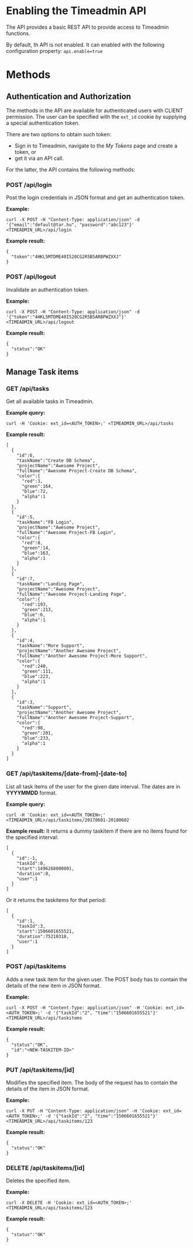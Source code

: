 # Enabling the Timeadmin API
The API provides a basic REST API to provide access to Timeadmin functions.

By default, th API is not enabled. It can enabled with the following configuration property:
```api.enable=true```


# Methods

## Authentication and Authorization

The methods in the API are available for authenticated users with CLIENT permission.
The user can be specified with the ```ext_id``` cookie by supplying a special authentication token.

There are two options to obtain such token:

- Sign in to Timeadmin, navigate to the *My Tokens* page and create a token, or
- get it via an API call.

For the latter, the API contains the following methods:


### POST /api/login

Post the login credentials in JSON format and get an authentication token.

**Example:**

```
curl -X POST -H "Content-Type: application/json" -d '{"email":"default@tar.hu", "password":"abc123"}' <TIMEADMIN_URL>/api/login
```

**Example result:**

```
{
  "token":"4HKL5MTDME40IS20CG2R5B5ARBPWZXXJ"
}
```


### POST /api/logout

Invalidate an authentication token.

**Example:**

```
curl -X POST -H "Content-Type: application/json" -d '{"token":"4HKL5MTDME40IS20CG2R5B5ARBPWZXXJ"}' <TIMEADMIN_URL>/api/logout
```

**Example result:**

```
{
  "status":"OK"
}
```


## Manage Task items


### GET /api/tasks

Get all available tasks in Timeadmin.

**Example query:**

```
curl -H 'Cookie: ext_id=<AUTH_TOKEN>;' <TIMEADMIN_URL>/api/tasks
```

**Example result:**
```
[
  {
    "id":6,
    "taskName":"Create DB Schema",
    "projectName":"Awesome Project",
    "fullName":"Awesome Project-Create DB Schema",
    "color":{
      "red":3,
      "green":164,
      "blue":72,
      "alpha":1
    }
  },
  {
    "id":5,
    "taskName":"FB Login",
    "projectName":"Awesome Project",
    "fullName":"Awesome Project-FB Login",
    "color":{
      "red":8,
      "green":14,
      "blue":163,
      "alpha":1
    }
  },
  {
    "id":7,
    "taskName":"Landing Page",
    "projectName":"Awesome Project",
    "fullName":"Awesome Project-Landing Page",
    "color":{
      "red":193,
      "green":213,
      "blue":6,
      "alpha":1
    }
  },
  {
    "id":4,
    "taskName":"More Support",
    "projectName":"Another Awesome Project",
    "fullName":"Another Awesome Project-More Support",
    "color":{
      "red":240,
      "green":111,
      "blue":223,
      "alpha":1
    }
  },
  {
    "id":3,
    "taskName":"Support",
    "projectName":"Another Awesome Project",
    "fullName":"Another Awesome Project-Support",
    "color":{
      "red":98,
      "green":201,
      "blue":233,
      "alpha":1
    }
  }
]
```


### GET /api/taskitems/[date-from]-[date-to]

List all task items of the user for the given date interval.
The dates are in **YYYYMMDD** format.

**Example query:**
```
curl -H 'Cookie: ext_id=<AUTH_TOKEN>;' <TIMEADMIN_URL>/api/taskitems/20170601-20180602
```

**Example result:**
It returns a dummy taskitem if there are no items found for the specified interval:

```
[
  {
    "id":-1,
    "taskId":0,
    "start":1496268000001,
    "duration":0,
    "user":1
  }
]
```

Or it returns the taskitems for that period:
```
[
  {
    "id":1,
    "taskId":3,
    "start":1506601655521,
    "duration":75210318,
    "user":1
  }
]
```


### POST /api/taskitems

Adds a new task item for the given user. The POST body has to contain the details of the new item in JSON format.

**Example:**
```
curl -X POST -H "Content-Type: application/json" -H 'Cookie: ext_id=<AUTH_TOKEN>;' -d '{"taskId":"2", "time":"1506601655521"}' <TIMEADMIN_URL>/api/taskitems
```

**Example result:**
```
{
  "status":"OK",
  "id":"<NEW-TASKITEM-ID>"
}
```


### PUT /api/taskitems/[id]

Modifies the specified item. The body of the request has to contain the details of the item in JSON format.

**Example:**
```
curl -X PUT -H "Content-Type: application/json" -H 'Cookie: ext_id=<AUTH_TOKEN>;' -d '{"taskId":"2", "time":"1506601655521"}' <TIMEADMIN_URL>/api/taskitems/123
```

**Example result:**
```
{
  "status":"OK"
}
```


### DELETE /api/taskitems/[id]

Deletes the specified item.

**Example:**
```
curl -X DELETE -H 'Cookie: ext_id=<AUTH_TOKEN>;' <TIMEADMIN_URL>/api/taskitems/123
```

**Example result:**
```
{
  "status":"OK"
}
```
